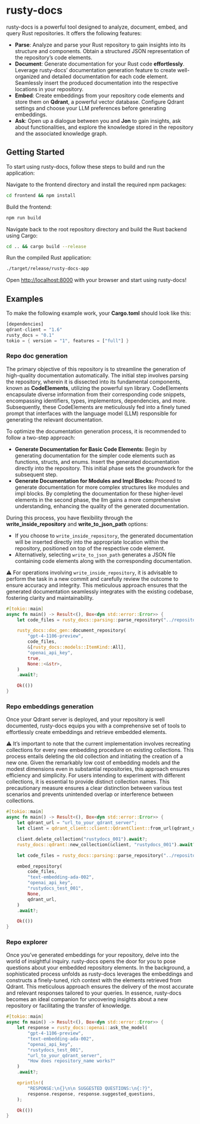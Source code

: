 # rusty-docs

rusty-docs is a powerful tool designed to analyze, document, embed, and query Rust repositories. It offers the following features:

- **Parse**: Analyze and parse your Rust repository to gain insights into its structure and components. Obtain a structured JSON representation of the repository’s code elements.
- **Document**: Generate documentation for your Rust code **effortlessly**. Leverage rusty-docs’ documentation generation feature to create well-organized and detailed documentation for each code element. Seamlessly insert the produced documentation into the respective locations in your repository.
- **Embed**: Create embeddings from your repository code elements and store them on **Qdrant**, a powerful vector database. Configure Qdrant settings and choose your LLM preferences before generating embeddings.
- **Ask**: Open up a dialogue between you and **Jon** to gain insights, ask about functionalities, and explore the knowledge stored in the repository and the associated knowledge graph.

## Getting Started

To start using rusty-docs, follow these steps to build and run the application:

Navigate to the frontend directory and install the required npm packages:

```bash
cd frontend && npm install
```

Build the frontend:

```bash
npm run build
```

Navigate back to the root repository directory and build the Rust backend using Cargo:

```bash
cd .. && cargo build --release
```

Run the compiled Rust application:

```bash
./target/release/rusty-docs-app
```

Open [http://localhost:8000](~http://localhost:8000~) with your browser and start using rusty-docs!

## Examples

To make the following example work, your **Cargo.toml** should look like this:

```rust
[dependencies]
qdrant-client = "1.6"
rusty_docs = "0.1"
tokio = { version = "1", features = ["full"] }
```

### Repo doc generation

The primary objective of this repository is to streamline the generation of high-quality documentation automatically. The initial step involves parsing the repository, wherein it is dissected into its fundamental components, known as **CodeElements**, utilizing the powerful syn library. CodeElements encapsulate diverse information from their corresponding code snippets, encompassing identifiers, types, implementors, dependencies, and more.
Subsequently, these CodeElements are meticulously fed into a finely tuned prompt that interfaces with the language model (LLM) responsible for generating the relevant documentation.

To optimize the documentation generation process, it is recommended to follow a two-step approach:

- **Generate Documentation for Basic Code Elements:**
  Begin by generating documentation for the simpler code elements such as functions, structs, and enums. Insert the generated documentation directly into the repository. This initial phase sets the groundwork for the subsequent step.
- **Generate Documentation for Modules and Impl Blocks:**
  Proceed to generate documentation for more complex structures like modules and impl blocks. By completing the documentation for these higher-level elements in the second phase, the llm gains a more comprehensive understanding, enhancing the quality of the generated documentation.

During this process, you have flexibility through the **write_inside_repository** and **write_to_json_path** options:

- If you choose to `write_inside_repository`, the generated documentation will be inserted directly into the appropriate location within the repository, positioned on top of the respective code element.
- Alternatively, selecting `write_to_json_path` generates a JSON file containing code elements along with the corresponding documentation.

⚠️ For operations involving `write_inside_repository`, it is advisable to perform the task in a new commit and carefully review the outcome to ensure accuracy and integrity. This meticulous approach ensures that the generated documentation seamlessly integrates with the existing codebase, fostering clarity and maintainability.

```rust
#[tokio::main]
async fn main() -> Result<(), Box<dyn std::error::Error>> {
    let code_files = rusty_docs::parsing::parse_repository("../repository_name/src", None)?;

    rusty_docs::doc_gen::document_repository(
        "gpt-4-1106-preview",
        code_files,
        &[rusty_docs::models::ItemKind::All],
        "openai_api_key",
        true,
        None::<&str>,
    )
    .await?;

    Ok(())
}
```

### Repo embeddings generation

Once your Qdrant server is deployed, and your repository is well documented, rusty-docs equips you with a comprehensive set of tools to effortlessly create embeddings and retrieve embedded elements.

⚠️ It’s important to note that the current implementation involves recreating collections for every new embedding procedure on existing collections. This process entails deleting the old collection and initiating the creation of a new one. Given the remarkably low cost of embedding models and the modest dimensions even in substantial repositories, this approach ensures efficiency and simplicity.
For users intending to experiment with different collections, it is essential to provide distinct collection names. This precautionary measure ensures a clear distinction between various test scenarios and prevents unintended overlap or interference between collections.

```rust
#[tokio::main]
async fn main() -> Result<(), Box<dyn std::error::Error>> {
    let qdrant_url = "url_to_your_qdrant_server";
    let client = qdrant_client::client::QdrantClient::from_url(qdrant_url).build()?;

    client.delete_collection("rustydocs_001").await?;
    rusty_docs::qdrant::new_collection(&client, "rustydocs_001").await?;

    let code_files = rusty_docs::parsing::parse_repository("../repository_name/src", None)?;

    embed_repository(
        code_files,
        "text-embedding-ada-002",
        "openai_api_key",
        "rustydocs_test_001",
        None,
        qdrant_url,
    )
    .await?;

    Ok(())
}
```

### Repo explorer

Once you’ve generated embeddings for your repository, delve into the world of insightful inquiry. rusty-docs opens the door for you to pose questions about your embedded repository elements. In the background, a sophisticated process unfolds as rusty-docs leverages the embeddings and constructs a finely-tuned, rich context with the elements retrieved from Qdrant. This meticulous approach ensures the delivery of the most accurate and relevant responses tailored to your queries.
In essence, rusty-docs becomes an ideal companion for uncovering insights about a new repository or facilitating the transfer of knowledge.

```rust
#[tokio::main]
async fn main() -> Result<(), Box<dyn std::error::Error>> {
    let response = rusty_docs::openai::ask_the_model(
        "gpt-4-1106-preview",
        "text-embedding-ada-002",
        "openai_api_key",
        "rustydocs_test_001",
        "url_to_your_qdrant_server",
        "How does repository_name works?"
    )
    .await?;

    eprintln!(
        "RESPONSE:\n{}\n\n SUGGESTED QUESTIONS:\n{:?}",
        response.response, response.suggested_questions,
    );

    Ok(())
}
```
